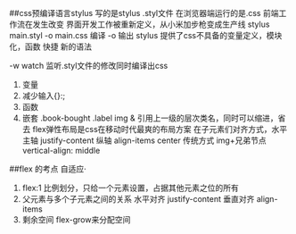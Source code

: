 ##css预编译语言stylus
写的是stylus .styl文件 在浏览器端运行的是.css 前端工作流在发生改变 界面开发工作被重新定义，从小米加步枪变成生产线 stylus main.styl -o main.css 编译 -o 输出 stylus 提供了css不具备的变量定义，模块化，函数 快捷 新的语法

-w watch 监听.styl文件的修改同时编译出css

1. 变量
2. 减少输入{}:;
3. 函数
4. 嵌套 .book-bought .label img & 引用上一级的层次类名，同时可以缩进，省去
flex弹性布局是css在移动时代最爽的布局方案 在子元素们对齐方式，水平 主轴 justify-content 纵轴 align-items center 传统方式 img+兄弟节点 vertical-align: middle

##flex 的考点 自适应·
1. flex:1 比例划分，只给一个元素设置，占据其他元素之位的所有
2. 父元素与多个子元素之间的关系 水平对齐 justify-content 垂直对齐 align-items
3. 剩余空间 flex-grow来分配空间